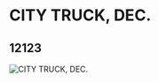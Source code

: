 # CITY TRUCK, DEC.
## 12123
![CITY TRUCK, DEC.](https://lc-www-live-s.legocdn.com/media/bricks/5/2/6020679.jpg)